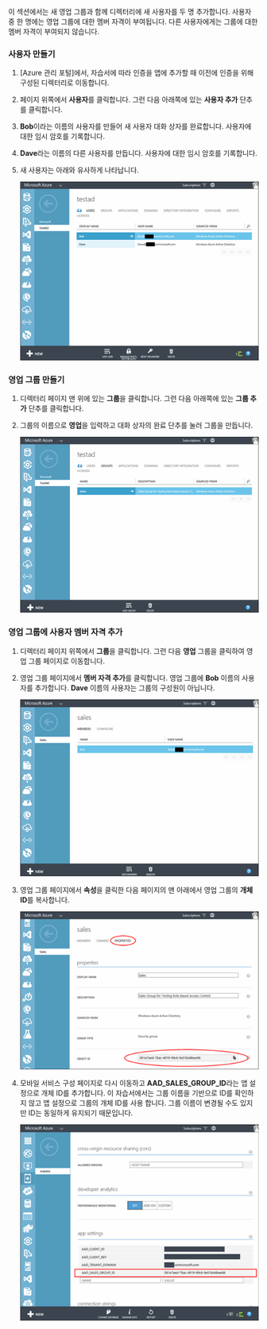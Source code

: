 이 섹션에서는 새 영업 그룹과 함께 디렉터리에 새 사용자를 두 명 추가합니다. 사용자 중 한 명에는 영업 그룹에 대한 멤버 자격이 부여됩니다. 다른 사용자에게는 그룹에 대한 멤버 자격이 부여되지 않습니다.

### 사용자 만들기


1. [Azure 관리 포털]에서, 자습서에 따라 인증을 앱에 추가할 때 이전에 인증을 위해 구성된 디렉터리로 이동합니다.
2. 페이지 위쪽에서 **사용자**를 클릭합니다. 그런 다음 아래쪽에 있는 **사용자 추가** 단추를 클릭합니다. 
3. **Bob**이라는 이름의 사용자를 만들어 새 사용자 대화 상자를 완료합니다. 사용자에 대한 임시 암호를 기록합니다. 
4. **Dave**라는 이름의 다른 사용자를 만듭니다. 사용자에 대한 임시 암호를 기록합니다.
5. 새 사용자는 아래와 유사하게 나타납니다.

    ![](./media/mobile-services-aad-rbac-create-sales-group/users.png)


### 영업 그룹 만들기


1. 디렉터리 페이지 맨 위에 있는 **그룹**을 클릭합니다. 그런 다음 아래쪽에 있는 **그룹 추가** 단추를 클릭합니다. 
2. 그룹의 이름으로 **영업**을 입력하고 대화 상자의 완료 단추를 눌러 그룹을 만듭니다. 

    ![](./media/mobile-services-aad-rbac-create-sales-group/sales-group.png)

### 영업 그룹에 사용자 멤버 자격 추가


1. 디렉터리 페이지 위쪽에서 **그룹**을 클릭합니다. 그런 다음 **영업** 그룹을 클릭하여 영업 그룹 페이지로 이동합니다. 
2. 영업 그룹 페이지에서 **멤버 자격 추가**를 클릭합니다. 영업 그룹에 **Bob** 이름의 사용자를 추가합니다. **Dave** 이름의 사용자는 그룹의 구성원이 아닙니다.

    ![](./media/mobile-services-aad-rbac-create-sales-group/group-membership.png)

3. 영업 그룹 페이지에서 **속성**을 클릭한 다음 페이지의 맨 아래에서 영업 그룹의 **개체 ID**를 복사합니다.

   
    ![](./media/mobile-services-aad-rbac-create-sales-group/sales-group-id.png)

4. 모바일 서비스 구성 페이지로 다시 이동하고 **AAD\_SALES\_GROUP\_ID**라는 앱 설정으로 개체 ID를 추가합니다. 이 자습서에서는 그룹 이름을 기반으로 ID를 확인하지 않고 앱 설정으로 그룹의 개체 ID를 사용 합니다. 그룹 이름이 변경될 수도 있지만 ID는 동일하게 유지되기 때문입니다.

    ![](./media/mobile-services-aad-rbac-create-sales-group/sales-group-id-app-setting.png)

<!---HONumber=August15_HO6-->